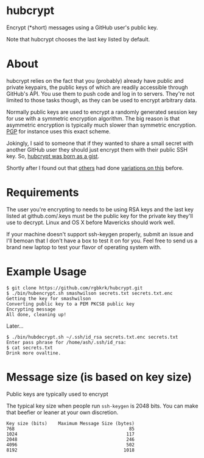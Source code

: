 hubcrypt
========

Encrypt (\*short) messages using a GitHub user's public key.

Note that hubcrypt chooses the last key listed by default.

# About

hubcrypt relies on the fact that you (probably) already have public and private keypairs, the public keys of which are readily accessible through GitHub's API. You use them to push code and log in to servers. They're not limited to those tasks though, as they can be used to encrypt arbitrary data.

Normally public keys are used to encrypt a randomly generated session key for use with a symmetric encryption algorithm. The big reason is that asymmetric encryption is typically much slower than symmetric encryption. [PGP](http://en.wikipedia.org/wiki/Pretty_Good_Privacy#Design) for instance uses this exact scheme.

Jokingly, I said to someone that if they wanted to share a small secret with another GitHub user they should just encrypt them with their public SSH key. So, [hubcrypt was born as a gist](https://gist.github.com/rgbkrk/7827691).

Shortly after I found out that [others](https://github.com/twe4ked/catacomb) had done [variations on this](https://github.com/jschauma/jass) before.

# Requirements

The user you're encrypting to needs to be using RSA keys and the last key listed at github.com/<user>.keys must be the public key for the private key they'll use to decrypt. Linux and OS X before Mavericks should work well.

If your machine doesn't support ssh-keygen properly, submit an issue and I'll bemoan that I don't have a box to test it on for you. Feel free to send us a brand new laptop to test your flavor of operating system with.

# Example Usage

```shell
$ git clone https://github.com/rgbkrk/hubcrypt.git
$ ./bin/hubencrypt.sh smashwilson secrets.txt secrets.txt.enc
Getting the key for smashwilson
Converting public key to a PEM PKCS8 public key
Encrypting message
All done, cleaning up!
```

Later...

```shell
$ ./bin/hubdecrypt.sh ~/.ssh/id_rsa secrets.txt.enc secrets.txt
Enter pass phrase for /home/ash/.ssh/id_rsa:
$ cat secrets.txt
Drink more ovaltine.
```

# Message size (is based on key size)

Public keys are typically used to encrypt 

The typical key size when people run `ssh-keygen` is 2048 bits. You can make that beefier or leaner at your own discretion.

```
Key size (bits)    Maximum Message Size (bytes)
768                                          85
1024                                        117
2048                                        246
4096                                        502
8192                                       1018
```


